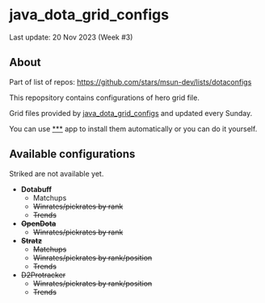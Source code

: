 # java_dota_grid_configs

Last update: 20 Nov 2023 (Week #3)

## About

Part of list of repos: https://github.com/stars/msun-dev/lists/dotaconfigs

This repopsitory contains configurations of hero grid file.

Grid files provided by <a href="https://github.com/msun-dev/java_dota_grid_configs/tree/main">java_dota_grid_configs</a> and updated every Sunday.

You can use <a href="">\*\*\*</a> app to install them automatically or you can do it yourself.

## Available configurations

Striked are not available yet.

- **Dotabuff**
  - Matchups
  - ~~Winrates/pickrates by rank~~
  - ~~Trends~~
- ~~**OpenDota**~~
  - ~~Winrates/pickrates by rank~~
- ~~**Stratz**~~
  - ~~Matchups~~  
  - ~~Winrates/pickrates by rank/position~~
  - ~~Trends~~
- ~~D2Protracker~~
  - ~~Winrates/pickrates by rank/position~~
  - ~~Trends~~

